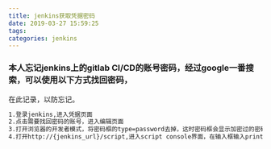 ```yaml
---
title: jenkins获取凭据密码
date: 2019-03-27 15:59:25
tags:
categories: jenkins
---
```

### 本人忘记jenkins上的gitlab CI/CD的账号密码，经过google一番搜索，可以使用以下方式找回密码，
在此记录，以防忘记。
``` bash
1.登录jenkins,进入凭据页面
2.点击需要找回密码的账号，进入编辑页面
3.打开浏览器的开发者模式，将密码框的type=password去掉，这时密码框会显示加密过的密码，将这串密码记录下来。
4.打开http://{jenkins_url}/script,进入script console界面，在输入框输入println( hudson.util.Secret.decrypt("$password") )，其中$password 就是记录下来的密码，点击Run。密码已经出来了。
```
